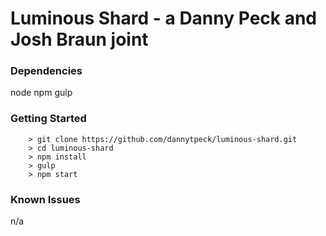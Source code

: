 # Luminous Shard - a Danny Peck and Josh Braun joint

### Dependencies
node
npm
gulp

### Getting Started
```
    > git clone https://github.com/dannytpeck/luminous-shard.git
    > cd luminous-shard
    > npm install
    > gulp
    > npm start
```

### Known Issues
n/a
